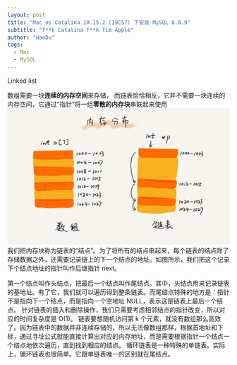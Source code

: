 ```yaml
---
layout: post
title: "Mac os Catalina 10.15.2 (19C57) 下安装 MySQL 8.0.9"
subtitle: "f**k Catalina f**k Tim Apple"
author: "HaoDu"
tags:
  - Mac
  - MySQL
---
```

Linked list

数组需要一块**连续的内存空间**来存储，
而链表恰恰相反，它并不需要一块连续的内存空间，它通过“指针”将一组**零散的内存块**串联起来使用
![img](img/in-post/post-linked/d5d5bee4be28326ba3c28373808a62cd.jpg)
我们把内存块称为链表的“结点”。为了将所有的结点串起来，每个链表的结点除了存储数据之外，还需要记录链上的下一个结点的地址。如图所示，我们把这个记录下个结点地址的指针叫作后继指针 next。

第一个结点叫作头结点，把最后一个结点叫作尾结点。其中，头结点用来记录链表的基地址。有了它，我们就可以遍历得到整条链表。而尾结点特殊的地方是：指针不是指向下一个结点，而是指向一个空地址 NULL，表示这是链表上最后一个结点。
针对链表的插入和删除操作，我们只需要考虑相邻结点的指针改变，所以对应的时间复杂度是 O(1)。
链表要想随机访问第 k 个元素，就没有数组那么高效了。因为链表中的数据并非连续存储的，所以无法像数组那样，根据首地址和下标，通过寻址公式就能直接计算出对应的内存地址，而是需要根据指针一个结点一个结点地依次遍历，直到找到相应的结点。
循环链表是一种特殊的单链表。实际上，循环链表也很简单。它跟单链表唯一的区别就在尾结点。 